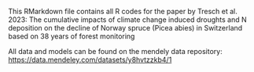 This RMarkdown file contains all R codes for the paper by Tresch et al. 2023: The cumulative impacts of climate change induced droughts 
and N deposition on the decline of Norway spruce (Picea abies) in Switzerland based on 38 years of forest monitoring


All data and models can be found on the mendely data repository:
https://data.mendeley.com/datasets/y8hvtzzkb4/1


